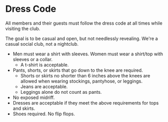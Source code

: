 # Dress Code

All members and their guests must follow the dress code at all times while visiting the club.

The goal is to be casual and open, but not needlessly revealing. We're a casual social club, not a nightclub.

* Men must wear a shirt with sleeves. Women must wear a shirt/top with sleeves or a collar.
  * A t-shirt is acceptable.
* Pants, shorts, or skirts that go down to the knee are required.
  * Shorts or skirts no shorter than 6 inches above the knees are allowed when wearing stockings, pantyhose, or leggings.
  * Jeans are acceptable.
  * Leggings alone do not count as pants.
* No exposed midriff.
* Dresses are acceptable if they meet the above requirements for tops and skirts.
* Shoes required. No flip flops.
